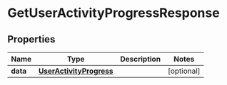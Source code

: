 
# GetUserActivityProgressResponse

## Properties
Name | Type | Description | Notes
------------ | ------------- | ------------- | -------------
**data** | [**UserActivityProgress**](UserActivityProgress.md) |  |  [optional]



